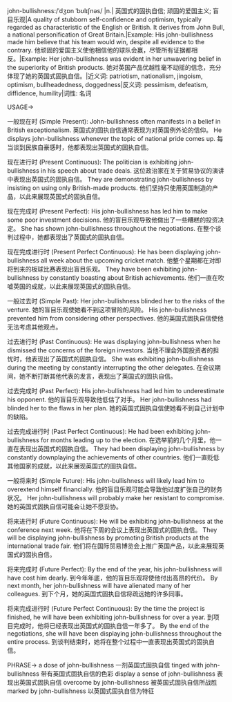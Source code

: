 john-bullishness:/ˈdʒɒn ˈbʊlɪʃnəs/ |n.| 英国式的固执自信; 顽固的爱国主义; 盲目乐观|A quality of stubborn self-confidence and optimism, typically regarded as characteristic of the English or British. It derives from John Bull, a national personification of Great Britain.|Example: His john-bullishness made him believe that his team would win, despite all evidence to the contrary. 他顽固的爱国主义使他相信他的球队会赢，尽管所有证据都相反。|Example:  Her john-bullishness was evident in her unwavering belief in the superiority of British products.  她对英国产品优越性毫不动摇的信念，充分体现了她的英国式固执自信。|近义词: patriotism, nationalism, jingoism, optimism, bullheadedness, doggedness|反义词: pessimism, defeatism, diffidence, humility|词性: 名词

USAGE->

一般现在时 (Simple Present):
John-bullishness often manifests in a belief in British exceptionalism. 英国式的固执自信通常表现为对英国例外论的信仰。
He displays john-bullishness whenever the topic of national pride comes up. 每当谈到民族自豪感时，他都表现出英国式的固执自信。

现在进行时 (Present Continuous):
The politician is exhibiting john-bullishness in his speech about trade deals.  这位政治家在关于贸易协议的演讲中表现出英国式的固执自信。
They are demonstrating john-bullishness by insisting on using only British-made products.  他们坚持只使用英国制造的产品，以此来展现英国式的固执自信。


现在完成时 (Present Perfect):
His john-bullishness has led him to make some poor investment decisions. 他的盲目乐观导致他做出了一些糟糕的投资决定。
She has shown john-bullishness throughout the negotiations. 在整个谈判过程中，她都表现出了英国式的固执自信。


现在完成进行时 (Present Perfect Continuous):
He has been displaying john-bullishness all week about the upcoming cricket match.  他整个星期都在对即将到来的板球比赛表现出盲目乐观。
They have been exhibiting john-bullishness by constantly boasting about British achievements.  他们一直在吹嘘英国的成就，以此来展现英国式的固执自信。

一般过去时 (Simple Past):
Her john-bullishness blinded her to the risks of the venture. 她的盲目乐观使她看不到这项冒险的风险。
His john-bullishness prevented him from considering other perspectives. 他的英国式固执自信使他无法考虑其他观点。

过去进行时 (Past Continuous):
He was displaying john-bullishness when he dismissed the concerns of the foreign investors. 当他不理会外国投资者的担忧时，他表现出了英国式的固执自信。
She was exhibiting john-bullishness during the meeting by constantly interrupting the other delegates. 在会议期间，她不断打断其他代表的发言，表现出了英国式的固执自信。

过去完成时 (Past Perfect):
His john-bullishness had led him to underestimate his opponent. 他的盲目乐观导致他低估了对手。
Her john-bullishness had blinded her to the flaws in her plan. 她的英国式固执自信使她看不到自己计划中的缺陷。

过去完成进行时 (Past Perfect Continuous):
He had been exhibiting john-bullishness for months leading up to the election. 在选举前的几个月里，他一直在表现出英国式的固执自信。
They had been displaying john-bullishness by constantly downplaying the achievements of other countries.  他们一直贬低其他国家的成就，以此来展现英国式的固执自信。


一般将来时 (Simple Future):
His john-bullishness will likely lead him to overextend himself financially. 他的盲目乐观可能会导致他过度扩张自己的财务状况。
Her john-bullishness will probably make her resistant to compromise. 她的英国式固执自信可能会让她不愿妥协。

将来进行时 (Future Continuous):
He will be exhibiting john-bullishness at the conference next week. 他将在下周的会议上表现出英国式的固执自信。
They will be displaying john-bullishness by promoting British products at the international trade fair.  他们将在国际贸易博览会上推广英国产品，以此来展现英国式的固执自信。


将来完成时 (Future Perfect):
By the end of the year, his john-bullishness will have cost him dearly. 到今年年底，他的盲目乐观将使他付出高昂的代价。
By next month, her john-bullishness will have alienated many of her colleagues. 到下个月，她的英国式固执自信将疏远她的许多同事。


将来完成进行时 (Future Perfect Continuous):
By the time the project is finished, he will have been exhibiting john-bullishness for over a year. 到项目完成时，他将已经表现出英国式的固执自信一年多了。
By the end of the negotiations, she will have been displaying john-bullishness throughout the entire process.  到谈判结束时，她将在整个过程中一直表现出英国式的固执自信。


PHRASE->
a dose of john-bullishness 一剂英国式固执自信
tinged with john-bullishness 带有英国式固执自信的色彩
display a sense of john-bullishness 表现出英国式固执自信
overcome by john-bullishness 被英国式固执自信所战胜
marked by john-bullishness 以英国式固执自信为特征
